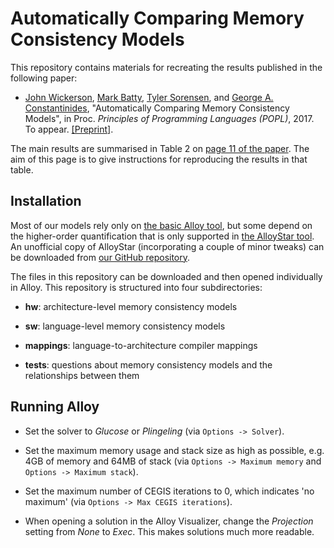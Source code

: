 # Automatically Comparing Memory Consistency Models

This repository contains materials for recreating the results
published in the following paper:

* [John Wickerson](http://johnwickerson.github.io),
  [Mark Batty](https://www.cs.kent.ac.uk/people/staff/mjb211/),
  [Tyler Sorensen](https://www.doc.ic.ac.uk/~tsorensen/), and
  [George A. Constantinides](http://cas.ee.ic.ac.uk/people/gac1/),
  "Automatically Comparing Memory Consistency Models", in
  Proc. *Principles of Programming Languages (POPL)*, 2017. To
  appear. [[Preprint]](http://johnwickerson.github.io/papers/memalloy.pdf).

The main results are summarised in Table 2 on
[page 11 of the paper](http://johnwickerson.github.io/papers/memalloy.pdf#page=11). The
aim of this page is to give instructions for reproducing the results
in that table.

## Installation

Most of our models rely only on
[the basic Alloy tool](http://alloy.csail.mit.edu/alloy/), but some
depend on the higher-order quantification that is only supported in
[the AlloyStar tool](http://alloy.mit.edu/alloy/hola/). An unofficial
copy of AlloyStar (incorporating a couple of minor tweaks) can be
downloaded from
[our GitHub repository](https://github.com/johnwickerson/AlloyStar).

The files in this repository can be downloaded and then opened individually
in Alloy. This repository is structured into four subdirectories:

* **hw**: architecture-level memory consistency models

* **sw**: language-level memory consistency models

* **mappings**: language-to-architecture compiler mappings

* **tests**: questions about memory consistency models and the
relationships between them

## Running Alloy

* Set the solver to *Glucose* or *Plingeling* (via `Options ->
  Solver`).

* Set the maximum memory usage and stack size as high as possible,
  e.g. 4GB of memory and 64MB of stack (via `Options -> Maximum
  memory` and `Options -> Maximum stack`).

* Set the maximum number of CEGIS iterations to 0, which indicates 'no
  maximum' (via `Options -> Max CEGIS iterations`).
  
* When opening a solution in the Alloy Visualizer, change the
  *Projection* setting from *None* to *Exec*. This makes solutions much more
  readable.
